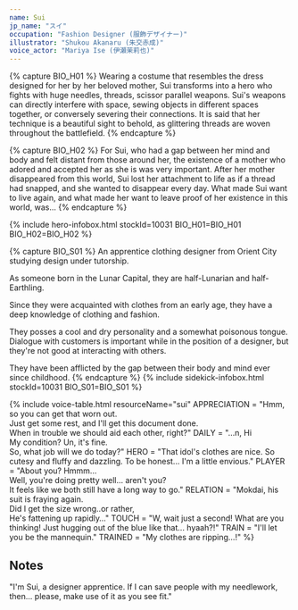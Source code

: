 ```yaml
---
name: Sui
jp_name: "スイ"
occupation: "Fashion Designer (服飾デザイナー)"
illustrator: "Shukou Akanaru (朱交赤成)"
voice_actor: "Mariya Ise (伊瀬茉莉也)"
---
```


{% capture BIO_H01 %}
Wearing a costume that resembles the dress designed for her by her beloved mother, Sui transforms into a hero who fights with huge needles, threads, scissor parallel weapons. Sui's weapons can directly interfere with space, sewing objects in different spaces together, or conversely severing their connections. It is said that her technique is a beautiful sight to behold, as glittering threads are woven throughout the battlefield.
{% endcapture %}

{% capture BIO_H02 %}
For Sui, who had a gap between her mind and body and felt distant from those around her, the existence of a mother who adored and accepted her as she is was very important. After her mother disappeared from this world, Sui lost her attachment to life as if a thread had snapped, and she wanted to disappear every day. What made Sui want to live again, and what made her want to leave proof of her existence in this world, was...
{% endcapture %}

{% include hero-infobox.html stockId=10031 BIO_H01=BIO_H01 BIO_H02=BIO_H02 %}

{% capture BIO_S01 %}
An apprentice clothing designer from Orient City studying design under tutorship.

As someone born in the Lunar Capital, they are half-Lunarian and half-Earthling.

Since they were acquainted with clothes from an early age, they have a deep knowledge of clothing and fashion.

They posses a cool and dry personality and a somewhat poisonous tongue. Dialogue with customers is important while in the position of a designer, but they're not good at interacting with others.

They have been afflicted by the gap between their body and mind ever since childhood.
{% endcapture %}
{% include sidekick-infobox.html stockId=10031 BIO_S01=BIO_S01 %}

{% include voice-table.html resourceName="sui"
APPRECIATION = "Hmm, so you can get that worn out.<br>Just get some rest, and I'll get this document done.<br>When in trouble we should aid each other, right?"
DAILY = "…n, Hi<br>My condition? Un, it's fine.<br>So, what job will we do today?"
HERO = "That idol's clothes are nice.  So cutesy and fluffy and dazzling. To be honest... I'm a little envious."
PLAYER = "About you? Hmmm…<br>Well, you're doing pretty well... aren't you?<br>It feels like we both still have a long way to go."
RELATION = "Mokdai, his suit is fraying again.<br>Did I get the size wrong..or rather,<br>He's fattening up rapidly…"
TOUCH = "W, wait just a second! What are you thinking!  Just hugging out of the blue like that... hyaah?!"
TRAIN = "I'll let you be the mannequin."
TRAINED = "My clothes are ripping…!"
%}

## Notes

"I'm Sui, a designer apprentice. If I can save people with my needlework, then... please, make use of it as you see fit."
